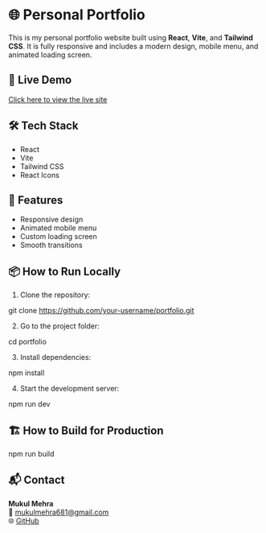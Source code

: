 # 🌐 Personal Portfolio

This is my personal portfolio website built using **React**, **Vite**, and **Tailwind CSS**. It is fully responsive and includes a modern design, mobile menu, and animated loading screen.

## 🚀 Live Demo

[Click here to view the live site](https://your-deployment-link.com)

## 🛠 Tech Stack

- React
- Vite
- Tailwind CSS
- React Icons

## 📁 Features

- Responsive design
- Animated mobile menu
- Custom loading screen
- Smooth transitions

## 📦 How to Run Locally

1. Clone the repository:

git clone https://github.com/your-username/portfolio.git

2. Go to the project folder:

cd portfolio

3. Install dependencies:

npm install

4. Start the development server:

npm run dev


## 🏗 How to Build for Production

npm run build


## 📬 Contact

**Mukul Mehra**  
📧 mukulmehra681@gmail.com  
🌐 [GitHub](https://github.com/muks79)
